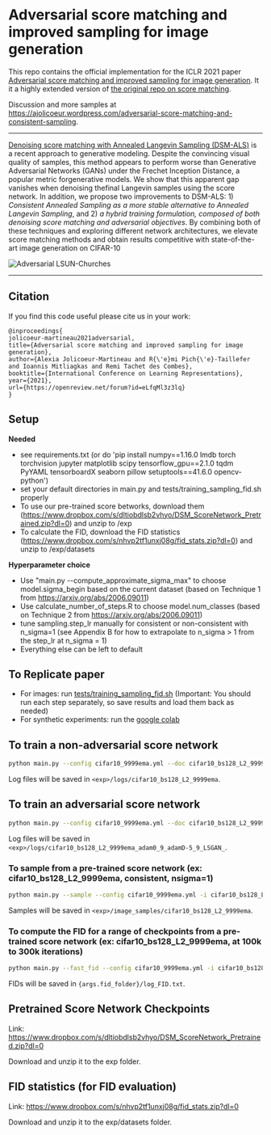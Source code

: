 # Adversarial score matching and improved sampling for image generation

This repo contains the official implementation for the ICLR 2021 paper [Adversarial score matching and improved sampling for image generation](https://arxiv.org/abs/2009.05475). It it a highly extended version of [the original repo on score matching](https://github.com/ermongroup/ncsnv2).

Discussion and more samples at https://ajolicoeur.wordpress.com/adversarial-score-matching-and-consistent-sampling.

-----------------------------------------------------------------------------------------

[Denoising score matching with Annealed Langevin Sampling (DSM-ALS)](https://arxiv.org/abs/2006.09011) is a recent approach to generative modeling. Despite the convincing visual quality of samples, this method appears to perform worse than Generative Adversarial Networks (GANs) under the Frechet Inception Distance, a popular metric forgenerative models. We show that this apparent gap vanishes when denoising thefinal Langevin samples using the score network.  In addition, we propose two improvements to DSM-ALS: 1) *Consistent Annealed Sampling as a more stable alternative to Annealed Langevin Sampling*, and 2) *a hybrid training formulation, composed of both denoising score matching and adversarial objectives*. By combining both of these techniques and exploring different network architectures, we elevate score matching methods and obtain results competitive with state-of-the-art image generation on CIFAR-10

![Adversarial LSUN-Churches](https://ajolicoeur.files.wordpress.com/2020/09/image.png?w=662)

-----------------------------------------------------------------------------------------

## Citation

If you find this code useful please cite us in your work:
```
@inproceedings{
jolicoeur-martineau2021adversarial,
title={Adversarial score matching and improved sampling for image generation},
author={Alexia Jolicoeur-Martineau and R{\'e}mi Pich{\'e}-Taillefer and Ioannis Mitliagkas and Remi Tachet des Combes},
booktitle={International Conference on Learning Representations},
year={2021},
url={https://openreview.net/forum?id=eLfqMl3z3lq}
}
```
## Setup

**Needed**

* see requirements.txt (or do 'pip install numpy==1.16.0 lmdb torch torchvision jupyter matplotlib scipy tensorflow_gpu==2.1.0 tqdm PyYAML tensorboardX seaborn pillow setuptools==41.6.0 opencv-python')
* set your default directories in main.py and tests/training_sampling_fid.sh properly
* To use our pre-trained score betworks, download them (https://www.dropbox.com/s/dltiobdlsb2vhyo/DSM_ScoreNetwork_Pretrained.zip?dl=0) and unzip to /exp
* To calculate the FID, download the FID statistics (https://www.dropbox.com/s/nhvp2tf1unxj08g/fid_stats.zip?dl=0) and unzip to /exp/datasets

**Hyperparameter choice**

* Use "main.py --compute_approximate_sigma_max" to choose model.sigma_begin based on the current dataset (based on Technique 1 from https://arxiv.org/abs/2006.09011)
* Use calculate_number_of_steps.R to choose model.num_classes (based on Technique 2 from https://arxiv.org/abs/2006.09011)
* tune sampling.step_lr manually for consistent or non-consistent with n_sigma=1 (see Appendix B for how to extrapolate to n_sigma > 1 from the step_lr at n_sigma = 1)
* Everything else can be left to default

## To Replicate paper

* For images: run [tests/training_sampling_fid.sh](https://github.com/AlexiaJM/AdversarialConsistentScoreMatching/blob/master/tests/training_sampling_fid.sh) (Important: You should run each step separately, so save results and load them back as needed)
* For synthetic experiments: run the [google colab](https://github.com/AlexiaJM/AdversarialConsistentScoreMatching/blob/master/Clean_Basic_code_GAN_with_DSM.ipynb)

## To train a non-adversarial score network

```bash
python main.py --config cifar10_9999ema.yml --doc cifar10_bs128_L2_9999ema --ni
```
Log files will be saved in `<exp>/logs/cifar10_bs128_L2_9999ema`.

## To train an adversarial score network

```bash
python main.py --config cifar10_9999ema.yml --doc cifar10_bs128_L2_9999ema_adam0_9_adamD-5_9_LSGAN_ --ni  --adam --adam_beta 0 .9 --D_adam --D_adam_beta -.5 .9 --adversarial
```
Log files will be saved in `<exp>/logs/cifar10_bs128_L2_9999ema_adam0_9_adamD-5_9_LSGAN_`.

### To sample from a pre-trained score network (ex: cifar10_bs128_L2_9999ema, consistent, nsigma=1)

```bash
python main.py --sample --config cifar10_9999ema.yml -i cifar10_bs128_L2_9999ema --ni --consistent --nsigma 1 --step_lr 5.6e-6 --batch_size 100 --begin_ckpt 250000
```
Samples will be saved in `<exp>/image_samples/cifar10_bs128_L2_9999ema`.

### To compute the FID for a range of checkpoints from a pre-trained score network (ex: cifar10_bs128_L2_9999ema, at 100k to 300k iterations)

```bash
python main.py --fast_fid --config cifar10_9999ema.yml -i cifar10_bs128_L2_9999ema --ni --consistent --nsigma 1 --step_lr 5.6e-6 --batch_size 4000 --fid_num_samples 10000 --begin_ckpt 100000 --end_ckpt 300000
```
FIDs will be saved in `{args.fid_folder}/log_FID.txt`.

## Pretrained Score Network Checkpoints

Link: https://www.dropbox.com/s/dltiobdlsb2vhyo/DSM_ScoreNetwork_Pretrained.zip?dl=0

Download and unzip it to the exp folder.

## FID statistics (for FID evaluation)

Link: https://www.dropbox.com/s/nhvp2tf1unxj08g/fid_stats.zip?dl=0

Download and unzip it to the exp/datasets folder.
